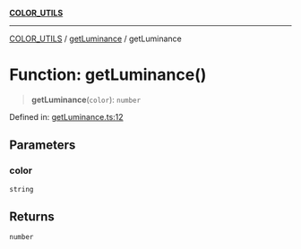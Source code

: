 [**COLOR_UTILS**](../../README.md)

***

[COLOR_UTILS](../../README.md) / [getLuminance](../README.md) / getLuminance

# Function: getLuminance()

> **getLuminance**(`color`): `number`

Defined in: [getLuminance.ts:12](https://github.com/dailker/everyutil/blob/fb6c9c837496f567cf7883b581cd27d1c9507ebe/src/color/getLuminance.ts#L12)

## Parameters

### color

`string`

## Returns

`number`

